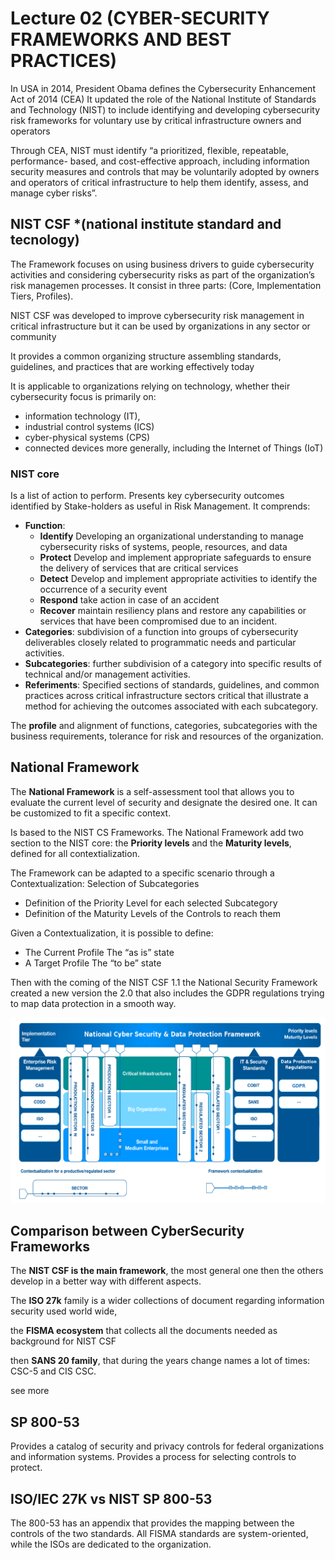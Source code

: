 # Lecture 02 (CYBER-SECURITY FRAMEWORKS AND BEST PRACTICES)

In USA in 2014, President Obama defines the Cybersecurity Enhancement Act of 2014 (CEA) It updated the role of the National Institute of Standards and Technology (NIST) to include identifying and developing cybersecurity risk frameworks for voluntary use by critical infrastructure owners and operators

Through CEA, NIST must identify “a prioritized, flexible, repeatable, performance- based, and cost-effective approach, including information security measures and controls that may be voluntarily adopted by owners and operators of critical infrastructure to help them identify, assess, and manage cyber risks”.

## NIST CSF *(national institute standard and tecnology)
The Framework focuses on using business drivers to guide cybersecurity activities and considering cybersecurity risks as part of the organization’s risk managemen processes. It consist in three parts: (Core, Implementation Tiers, Profiles).

NIST CSF was developed to improve cybersecurity risk management in critical infrastructure but it can be used by organizations in any sector or community

It provides a common organizing structure assembling standards,
guidelines, and practices that are working effectively today

It is applicable to organizations relying on technology, whether their
cybersecurity focus is primarily on:
- information technology (IT),
- industrial control systems (ICS)
- cyber-physical systems (CPS)
- connected devices more generally, including the Internet of Things (IoT)

### NIST core
Is a list of action to perform. Presents key cybersecurity outcomes 
identified by Stake-holders as useful in Risk Management.
It comprends:
- **Function**:
  - **Identify** Developing an organizational understanding to manage cybersecurity risks of systems, people, resources, and data
  - **Protect** Develop and implement appropriate safeguards to ensure the delivery of services that are critical services
  - **Detect** Develop and implement appropriate activities to identify the occurrence of a security event
  - **Respond** take action in case of an accident
  - **Recover** maintain resiliency plans and restore any capabilities or services that have been compromised due to an incident.
- **Categories**: subdivision of a function into groups of cybersecurity deliverables closely related to programmatic needs and particular activities.
- **Subcategories**: further subdivision of a category into specific results of technical and/or management activities.
- **Referiments**: Specified sections of standards, guidelines, and common practices across critical infrastructure sectors critical that illustrate a method for achieving the outcomes associated with each subcategory.

The **profile** and alignment of functions, categories, subcategories with the business requirements, tolerance for risk and resources of the organization.

## National Framework
The **National Framework** is a self-assessment tool that allows you to evaluate the current level of security and designate the desired one. It can be customized to fit a specific context.

Is based to the NIST CS Frameworks. The National Framework add two section to the NIST core: the **Priority levels** and the **Maturity levels**, defined for all contextialization. 

The Framework can be adapted to a specific scenario through a Contextualization:
Selection of Subcategories
- Definition of the Priority Level for each selected Subcategory
- Definition of the Maturity Levels of the Controls to reach them

Given a Contextualization, it is possible to define:
- The Current Profile The “as is” state
- A Target Profile The “to be” state

Then with the coming of the NIST CSF 1.1 the National Security Framework created a new version the 2.0 that also includes the GDPR regulations trying to map data protection in a smooth way.

![](img/national_framework_gdpr.png)

## Comparison between CyberSecurity Frameworks

The **NIST CSF is the main framework**, the most general one then the others develop in a better way with different aspects.

The **ISO 27k** family is a wider collections of document regarding information security used world wide, 

the **FISMA ecosystem** that collects all the documents needed as background for NIST CSF

then **SANS 20 family**, that during the years change names a lot of times: CSC-5 and CIS CSC.

see more

## SP 800-53

Provides a catalog of security and privacy controls for federal organizations and information systems. Provides a process for selecting controls to protect.

## ISO/IEC 27K vs NIST SP 800-53

The 800-53 has an appendix that provides the mapping between the controls of the two standards. All FISMA standards are system-oriented, while the ISOs are dedicated to the organization.

